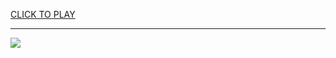 
<a href="https://premium76.site?title=unblocked_games_at_school_6x&ref=13M">CLICK TO PLAY</a></h3>
<hr>

<a href="https://premium76.site?title=unblocked_games_at_school_6x&ref=13M"><img src="https://clearcache.store/games.png"></a>


